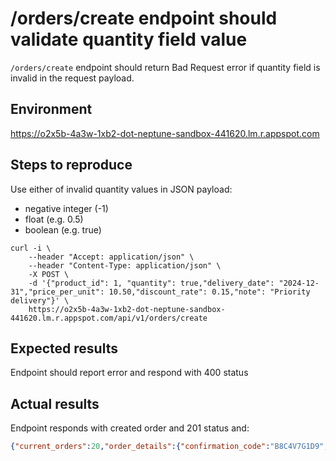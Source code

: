 # /orders/create endpoint should validate quantity field value
`/orders/create` endpoint should return Bad Request error if quantity field is invalid in the request payload.

## Environment
https://o2x5b-4a3w-1xb2-dot-neptune-sandbox-441620.lm.r.appspot.com

## Steps to reproduce
Use either of invalid quantity values in JSON payload:
- negative integer (-1)
- float (e.g. 0.5)
- boolean (e.g. true)

```shell
curl -i \
    --header "Accept: application/json" \
    --header "Content-Type: application/json" \
    -X POST \
    -d '{"product_id": 1, "quantity": true,"delivery_date": "2024-12-31","price_per_unit": 10.50,"discount_rate": 0.15,"note": "Priority delivery"}' \
    https://o2x5b-4a3w-1xb2-dot-neptune-sandbox-441620.lm.r.appspot.com/api/v1/orders/create
```

## Expected results
Endpoint should report error and respond with 400 status

## Actual results
Endpoint responds with created order and 201 status and:
```json
{"current_orders":20,"order_details":{"confirmation_code":"B8C4V7G1D9","delivery_date":"Tue, 31 Dec 2024 00:00:00 GMT","discount_applied":0.15,"order_id":"9823507","price_per_unit":10.5,"product_id":1,"quantity":0,"total_amount":0.0}}
```
